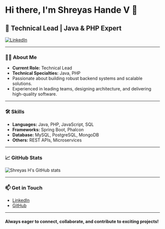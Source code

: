 # Hi there, I'm Shreyas Hande V 👋

## 🚀 Technical Lead | Java & PHP Expert

[![LinkedIn](https://img.shields.io/badge/-Shreyas%20H-blue?style=flat-square&logo=Linkedin&logoColor=white&link=https://www.linkedin.com/in/shreyas-h-7b4982111/)](https://www.linkedin.com/in/shreyas-h-7b4982111/)

---

### 👨‍💻 About Me

- **Current Role:** Technical Lead
- **Technical Specialties:** Java, PHP
- Passionate about building robust backend systems and scalable solutions.
- Experienced in leading teams, designing architecture, and delivering high-quality software.

---

### 🛠️ Skills

- **Languages:** Java, PHP, JavaScript, SQL
- **Frameworks:** Spring Boot, Phalcon
- **Database:** MySQL, PostgreSQL, MongoDB
- **Others:** REST APIs, Microservices

---

### 📈 GitHub Stats

![Shreyas H's GitHub stats](https://github-readme-stats.vercel.app/api?username=ShreyasVH&show_icons=true&theme=default)

---

### 📫 Get in Touch

- [LinkedIn](https://www.linkedin.com/in/shreyas-h-7b4982111/)
- [GitHub](https://github.com/ShreyasVH)

---

#### Always eager to connect, collaborate, and contribute to exciting projects!

